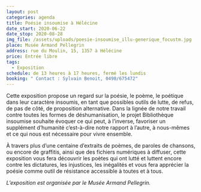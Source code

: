 ```yaml
---
layout: post
categories: agenda
title: Poésie insoumise à Hélécine
date_start: 2020-06-22
date_stop: 2020-08-28
img_file: /assets/uploads/poesie-insoumise_illu-generique_focustm.jpg
place: Musée Armand Pellegrin
address: rue du Moulin, 15, 1357 à Hélécine
price: Entrée libre
tags:
  - Exposition
schedule: de 13 heures à 17 heures, fermé les lundis
booking: " Contact : Sylvain Benoit, 0498/675472"
---
```

Cette exposition propose un regard sur la poésie, le poème, le poétique dans leur caractère insoumis, en tant que possibles outils de lutte, de refus, de pas de côté, de proposition alternative. Dans la lignée de notre travail contre toutes les formes de déshumanisation, le projet Bibliothèque insoumise souhaite évoquer ce qui peut, à l’inverse, favoriser un supplément d’humanité c’est-à-dire notre rapport à l’autre, à nous-mêmes et ce qui nous est nécessaire pour vivre ensemble.

À travers plus d’une centaine d’extraits de poèmes, de paroles de chansons, ou encore de graffitis, ainsi que des fichiers numériques à diffuser, cette exposition vous fera découvrir les poètes qui ont lutté et luttent encore contre les dictatures, les injustices, les inégalités et vous fera apprécier la poésie comme outil de résistance accessible à toutes et à tous.

*L’exposition est organisée par le Musée Armand Pellegrin.*
